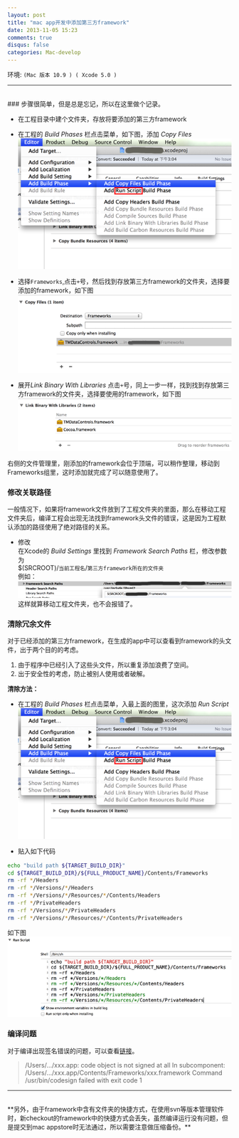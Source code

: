 ```yaml
---
layout: post
title: "mac app开发中添加第三方framework"
date: 2013-11-05 15:23
comments: true
disqus: false
categories: Mac-develop
---
```

环境: `(Mac 版本 10.9 ) ( Xcode 5.0 )`  
***
<br/>
### 步骤很简单，但是总是忘记，所以在这里做个记录。

* 在工程目录中建个文件夹，存放将要添加的第三方framework
<!-- more -->

* 在工程的 *Build Phases* 栏点击菜单，如下图，添加 *Copy Files*  
![temp](/images/2013/11/05/add_copy_files.png)  

* 选择`Frameworks`,点击`+`号，然后找到存放第三方framework的文件夹，选择要添加的framework，如下图  
![temp](/images/2013/11/05/add_framework.png) 

* 展开*Link Binary With Libraries* 点击`+`号，同上一步一样，找到找到存放第三方framework的文件夹，选择要使用的framework，如下图  
![temp](/images/2013/11/05/use_framework.png)

右侧的文件管理里，刚添加的framework会位于顶端，可以稍作整理，移动到Frameworks组里，这时添加就完成了可以随意使用了。

### 修改关联路径
一般情况下，如果将framework文件放到了工程文件夹的里面，那么在移动工程文件夹后，编译工程会出现无法找到framework头文件的错误，这是因为工程默认添加的路径使用了绝对路径的关系。 
  
* 修改   
在Xcode的 *Build Settings* 里找到 *Framework Search Paths* 栏，修改参数为   
$(SRCROOT)/`当前工程名`/`第三方framework所在的文件夹`   
例如：
![temp](/images/2013/11/05/change_path_framework.png)
这样就算移动工程文件夹，也不会报错了。



### 清除冗余文件
对于已经添加的第三方framework，在生成的app中可以查看到framework的头文件，出于两个目的的考虑。  
1. 由于程序中已经引入了这些头文件，所以重复添加浪费了空间。  
2. 出于安全性的考虑，防止被别人使用或者破解。  

**清除方法：**

* 在工程的 *Build Phases* 栏点击菜单，入最上面的图里，这次添加 *Run Script*  
![temp](/images/2013/11/05/add_copy_files.png)

* 贴入如下代码

``` sh
echo "build path ${TARGET_BUILD_DIR}"  
cd ${TARGET_BUILD_DIR}/${FULL_PRODUCT_NAME}/Contents/Frameworks   
rm -rf */Headers   
rm -rf */Versions/*/Headers 
rm -rf */Versions/*/Resources/*/Contents/Headers
rm -rf */PrivateHeaders
rm -rf */Versions/*/PrivateHeaders
rm -rf */Versions/*/Resources/*/Contents/PrivateHeaders
```  
如下图   
![temp](/images/2013/11/05/clean_framework.png)

### 编译问题  
对于编译出现签名错误的问题，可以查看[链接](http://tmyam.github.io/blog/2013/11/05/xcode5-mac-app-running-on-lion/)。  
>/Users/…/xxx.app: code object is not signed at all In subcomponent: /Users/…/xxx.app/Contents/Frameworks/xxx.framework Command /usr/bin/codesign failed with exit code 1

***
<br/>
**另外，由于framework中含有文件夹的快捷方式，在使用svn等版本管理软件时，新checkout的framework中的快捷方式会丢失，虽然编译运行没有问题，但是提交到mac appstore时无法通过，所以需要注意做压缩备份。**

